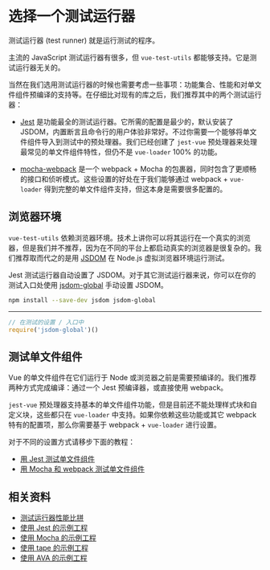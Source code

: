 # 选择一个测试运行器

测试运行器 (test runner) 就是运行测试的程序。

主流的 JavaScript 测试运行器有很多，但 `vue-test-utils` 都能够支持。它是测试运行器无关的。

当然在我们选用测试运行器的时候也需要考虑一些事项：功能集合、性能和对单文件组件预编译的支持等。在仔细比对现有的库之后，我们推荐其中的两个测试运行器：

- [Jest](https://facebook.github.io/jest/docs/en/getting-started.html#content) 是功能最全的测试运行器。它所需的配置是最少的，默认安装了 JSDOM，内置断言且命令行的用户体验非常好。不过你需要一个能够将单文件组件导入到测试中的预处理器。我们已经创建了 `jest-vue` 预处理器来处理最常见的单文件组件特性，但仍不是 `vue-loader` 100% 的功能。

- [mocha-webpack](https://github.com/zinserjan/mocha-webpack) 是一个 webpack + Mocha 的包裹器，同时包含了更顺畅的接口和侦听模式。这些设置的好处在于我们能够通过 webpack + `vue-loader` 得到完整的单文件组件支持，但这本身是需要很多配置的。

## 浏览器环境

`vue-test-utils` 依赖浏览器环境。技术上讲你可以将其运行在一个真实的浏览器，但是我们并不推荐，因为在不同的平台上都启动真实的浏览器是很复杂的。我们推荐取而代之的是用 [JSDOM](https://github.com/tmpvar/jsdom) 在 Node.js 虚拟浏览器环境运行测试。

Jest 测试运行器自动设置了 JSDOM。对于其它测试运行器来说，你可以在你的测试入口处使用 [jsdom-global](https://github.com/rstacruz/jsdom-global) 手动设置 JSDOM。

``` bash
npm install --save-dev jsdom jsdom-global
```
---
``` js
// 在测试的设置 / 入口中
require('jsdom-global')()
```

## 测试单文件组件

Vue 的单文件组件在它们运行于 Node 或浏览器之前是需要预编译的。我们推荐两种方式完成编译：通过一个 Jest 预编译器，或直接使用 webpack。

`jest-vue` 预处理器支持基本的单文件组件功能，但是目前还不能处理样式块和自定义块，这些都只在 `vue-loader` 中支持。如果你依赖这些功能或其它 webpack 特有的配置项，那么你需要基于 webpack + `vue-loader` 进行设置。

对于不同的设置方式请移步下面的教程：

- [用 Jest 测试单文件组件](./testing-SFCs-with-jest.md)
- [用 Mocha 和 webpack 测试单文件组件](./testing-SFCs-with-mocha-webpack.md)

## 相关资料

- [测试运行器性能比拼](https://github.com/eddyerburgh/vue-unit-test-perf-comparison)
- [使用 Jest 的示例工程](https://github.com/vuejs/vue-test-utils-jest-example)
- [使用 Mocha 的示例工程](https://github.com/vuejs/vue-test-utils-mocha-webpack-example)
- [使用 tape 的示例工程](https://github.com/eddyerburgh/vue-test-utils-tape-example)
- [使用 AVA 的示例工程](https://github.com/eddyerburgh/vue-test-utils-ava-example)
